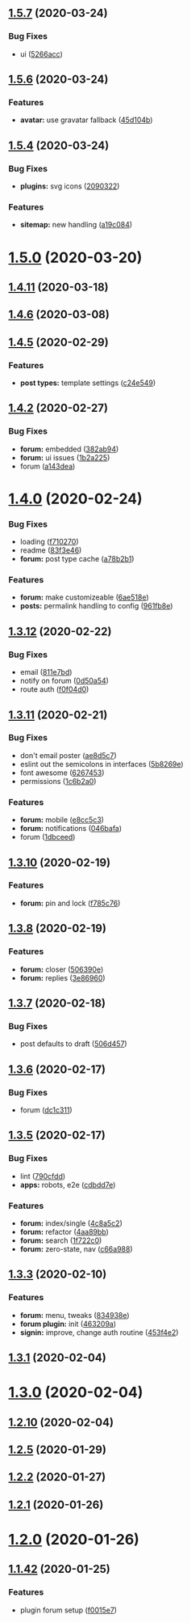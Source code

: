 ## [1.5.7](https://github.com/fiction-com/factor/compare/v1.5.6...v1.5.7) (2020-03-24)


### Bug Fixes

* ui ([5266acc](https://github.com/fiction-com/factor/commit/5266acc43ec85f062082e94a930c30652f20144f))



## [1.5.6](https://github.com/fiction-com/factor/compare/v1.5.5...v1.5.6) (2020-03-24)


### Features

* **avatar:** use gravatar fallback ([45d104b](https://github.com/fiction-com/factor/commit/45d104bda829ba5b075b6f0389e2ec00f99ba7f7))



## [1.5.4](https://github.com/fiction-com/factor/compare/v1.5.3...v1.5.4) (2020-03-24)


### Bug Fixes

* **plugins:** svg icons ([2090322](https://github.com/fiction-com/factor/commit/2090322a2868420f85a8ff914a0ee7cfa2f99b4a))


### Features

* **sitemap:** new handling ([a19c084](https://github.com/fiction-com/factor/commit/a19c084dd7dd1a0d794d6578151bd056629a65b1))



# [1.5.0](https://github.com/fiction-com/factor/compare/v1.4.11...v1.5.0) (2020-03-20)



## [1.4.11](https://github.com/fiction-com/factor/compare/v1.4.10...v1.4.11) (2020-03-18)



## [1.4.6](https://github.com/fiction-com/factor/compare/v1.4.5...v1.4.6) (2020-03-08)



## [1.4.5](https://github.com/fiction-com/factor/compare/v1.4.4...v1.4.5) (2020-02-29)


### Features

* **post types:** template settings ([c24e549](https://github.com/fiction-com/factor/commit/c24e5490a96ca6606cba57cdad854dee879c753e))



## [1.4.2](https://github.com/fiction-com/factor/compare/v1.4.1...v1.4.2) (2020-02-27)


### Bug Fixes

* **forum:** embedded ([382ab94](https://github.com/fiction-com/factor/commit/382ab94a7f420f212c6568531b00072c97c359c6))
* **forum:** ui issues ([1b2a225](https://github.com/fiction-com/factor/commit/1b2a225b7def99a370eb953f5ed2ba96e48f9754))
* forum ([a143dea](https://github.com/fiction-com/factor/commit/a143dea3a147e705731fae0d74b8ef6bdea305a6))



# [1.4.0](https://github.com/fiction-com/factor/compare/v1.3.12...v1.4.0) (2020-02-24)


### Bug Fixes

* loading ([f710270](https://github.com/fiction-com/factor/commit/f710270b496629188df3b922a79cf7b75ad3126f))
* readme ([83f3e46](https://github.com/fiction-com/factor/commit/83f3e4689b7c1f523b3df7c0cbac855625a856f3))
* **forum:** post type cache ([a78b2b1](https://github.com/fiction-com/factor/commit/a78b2b10f5c9e10f8a1889f168b173e89562867b))


### Features

* **forum:** make customizeable ([6ae518e](https://github.com/fiction-com/factor/commit/6ae518e51db50cfd7cf4d70a24c33b88b578f943))
* **posts:** permalink handling to config ([961fb8e](https://github.com/fiction-com/factor/commit/961fb8e6e777bd58e81e1c0809c2d87b09d81362))



## [1.3.12](https://github.com/fiction-com/factor/compare/v1.3.11...v1.3.12) (2020-02-22)


### Bug Fixes

* email ([811e7bd](https://github.com/fiction-com/factor/commit/811e7bda41d1d99537533077a15304e63664e634))
* notify on forum ([0d50a54](https://github.com/fiction-com/factor/commit/0d50a5484ed4fb4fb65c987fd2cac7716ec37c27))
* route auth ([f0f04d0](https://github.com/fiction-com/factor/commit/f0f04d01917552eb3ccb515b08414bd4509572d1))



## [1.3.11](https://github.com/fiction-com/factor/compare/v1.3.10...v1.3.11) (2020-02-21)


### Bug Fixes

* don't email poster ([ae8d5c7](https://github.com/fiction-com/factor/commit/ae8d5c7768e2fcd594e00fc87937fcaf327089e1))
* eslint out the semicolons in interfaces ([5b8269e](https://github.com/fiction-com/factor/commit/5b8269e20ac8f26f0f720edaef5004647bff2176))
* font awesome ([6267453](https://github.com/fiction-com/factor/commit/62674537b87547197aa61f1fa75192729f973460))
* permissions ([1c6b2a0](https://github.com/fiction-com/factor/commit/1c6b2a07df869f36eb2727fa48dd0c8821163509))


### Features

* **forum:** mobile ([e8cc5c3](https://github.com/fiction-com/factor/commit/e8cc5c3c9aaa6d4cfd53b05f71eaaa06dad1ba6f))
* **forum:** notifications ([046bafa](https://github.com/fiction-com/factor/commit/046bafa8fd79b90b08902d1a7c6d128f0af8ead3))
* forum ([1dbceed](https://github.com/fiction-com/factor/commit/1dbceed1db80f7f2ddeac2785c95c233c3e54fc3))



## [1.3.10](https://github.com/fiction-com/factor/compare/v1.3.9...v1.3.10) (2020-02-19)


### Features

* **forum:** pin and lock ([f785c76](https://github.com/fiction-com/factor/commit/f785c76d077ed7af395edb1b9a9744f2f16a4037))



## [1.3.8](https://github.com/fiction-com/factor/compare/v1.3.7...v1.3.8) (2020-02-19)


### Features

* **forum:** closer ([506390e](https://github.com/fiction-com/factor/commit/506390e6606a564506180cb763a8052e684c3bc4))
* **forum:** replies ([3e86960](https://github.com/fiction-com/factor/commit/3e86960625821e2a1b5443000fb4c7aec34b690c))



## [1.3.7](https://github.com/fiction-com/factor/compare/v1.3.6...v1.3.7) (2020-02-18)


### Bug Fixes

* post defaults to draft ([506d457](https://github.com/fiction-com/factor/commit/506d457f062a3b296baca33bc5144533b00e35b5))



## [1.3.6](https://github.com/fiction-com/factor/compare/v1.3.5...v1.3.6) (2020-02-17)


### Bug Fixes

* forum ([dc1c311](https://github.com/fiction-com/factor/commit/dc1c31172db9455958670e7f0dc8eac67e17ff3e))



## [1.3.5](https://github.com/fiction-com/factor/compare/v1.3.4...v1.3.5) (2020-02-17)


### Bug Fixes

* lint ([790cfdd](https://github.com/fiction-com/factor/commit/790cfdd0e0d42592576efcbe4a5a6e16814c0558))
* **apps:** robots, e2e ([cdbdd7e](https://github.com/fiction-com/factor/commit/cdbdd7e1c364e4ee04a8c68bf3d44b8e73166f03))


### Features

* **forum:** index/single ([4c8a5c2](https://github.com/fiction-com/factor/commit/4c8a5c21049fa39b8d68419ed1101a26068f18d9))
* **forum:** refactor ([4aa89bb](https://github.com/fiction-com/factor/commit/4aa89bb75afb09e202717f1509c74266fc08d9aa))
* **forum:** search ([1f722c0](https://github.com/fiction-com/factor/commit/1f722c036f5a689d8839f1673370ed015cd83799))
* **forum:** zero-state, nav ([c66a988](https://github.com/fiction-com/factor/commit/c66a9888a1089d330de4292384ea9203e73158e3))



## [1.3.3](https://github.com/fiction-com/factor/compare/v1.3.2...v1.3.3) (2020-02-10)


### Features

* **forum:** menu, tweaks ([834938e](https://github.com/fiction-com/factor/commit/834938e6cfcfec0f96ecc32ca7c6a520394b1287))
* **forum plugin:** init ([463209a](https://github.com/fiction-com/factor/commit/463209a903e0ccadf8bb6891dc3ca54354efebf7))
* **signin:** improve, change auth routine ([453f4e2](https://github.com/fiction-com/factor/commit/453f4e2f87b27ecad16cf627c20a4686ef8db9db))



## [1.3.1](https://github.com/fiction-com/factor/compare/v1.3.0...v1.3.1) (2020-02-04)



# [1.3.0](https://github.com/fiction-com/factor/compare/v1.2.10...v1.3.0) (2020-02-04)



## [1.2.10](https://github.com/fiction-com/factor/compare/v1.2.9...v1.2.10) (2020-02-04)



## [1.2.5](https://github.com/fiction-com/factor/compare/v1.2.4...v1.2.5) (2020-01-29)



## [1.2.2](https://github.com/fiction-com/factor/compare/v1.2.1...v1.2.2) (2020-01-27)



## [1.2.1](https://github.com/fiction-com/factor/compare/v1.2.0...v1.2.1) (2020-01-26)



# [1.2.0](https://github.com/fiction-com/factor/compare/v1.1.42...v1.2.0) (2020-01-26)



## [1.1.42](https://github.com/fiction-com/factor/compare/v1.1.41...v1.1.42) (2020-01-25)


### Features

* plugin forum setup ([f0015e7](https://github.com/fiction-com/factor/commit/f0015e72544aac86f1ef3eba1becb551f8a5bfdf))



